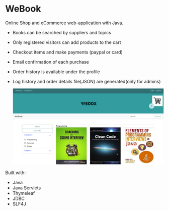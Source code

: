 # WeBook

Online Shop  and eCommerce web-application with Java.

- Books can be searched by suppliers and topics
- Only registered visitors can add products to the cart
- Checkout items and make payments (paypal or card)
- Email confirmation of each purchase
- Order history is available under the profile
- Log history and order details file(JSON) are generated(only for admins)
 
  ![WeBook](src/main/webapp/static/img/webook.png)

Built with:
  - Java
  - Java Servlets 
  - Thymeleaf 
  - JDBC
  - SLF4J

